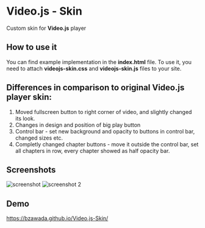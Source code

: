 # Video.js - Skin
Custom skin for **Video.js** player

## How to use it
You can find example implementation in the **index.html** file.
To use it, you need to attach **videojs-skin.css** and **videojs-skin.js** files to your site.

## Differences in comparison to original Video.js player skin:
1. Moved fullscreen button to right corner of video, and slightly changed its look.
2. Changes in design and position of big play button
3. Control bar - set new background and opacity to buttons in control bar, changed sizes etc.
4. Completly changed chapter buttons - move it outside the control bar, set all chapters in row, every chapter showed as half opacity bar.

## Screenshots
![screenshot](https://raw.githubusercontent.com/CodeEmperor/Videojs-Skin/master/videojs-skin.png)
![screenshot 2](https://raw.githubusercontent.com/CodeEmperor/Videojs-Skin/master/videojs-skin-2.png)

## Demo
https://bzawada.github.io/Video.js-Skin/
